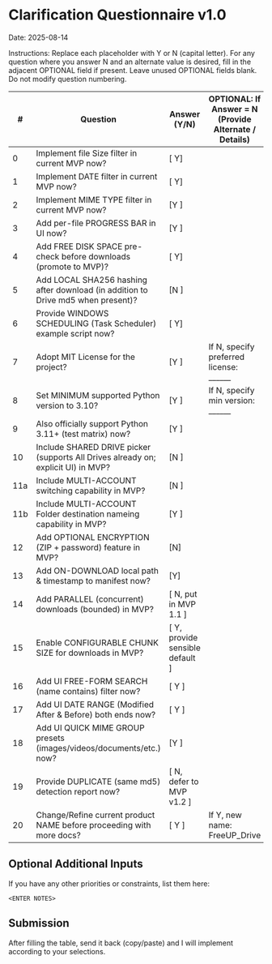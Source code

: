 # Clarification Questionnaire v1.0
Date: 2025-08-14

Instructions: Replace each placeholder with Y or N (capital letter). For any question where you answer N and an alternate value is desired, fill in the adjacent OPTIONAL field if present. Leave unused OPTIONAL fields blank. Do not modify question numbering.

| # | Question | Answer (Y/N) | OPTIONAL: If Answer = N (Provide Alternate / Details) |
|---|----------|--------------|-----------------------------------------------|
| 0 | Implement file Size filter in current MVP now? | [ Y] |  |
| 1 | Implement DATE filter in current MVP now? | [ Y] |  |
| 2 | Implement MIME TYPE filter in current MVP now? | [Y ] |  |
| 3 | Add per-file PROGRESS BAR in UI now? | [Y ] |  |
| 4 | Add FREE DISK SPACE pre-check before downloads (promote to MVP)? | [ Y] |  |
| 5 | Add LOCAL SHA256 hashing after download (in addition to Drive md5 when present)? | [N ] |  |
| 6 | Provide WINDOWS SCHEDULING (Task Scheduler) example script now? | [ Y] |  |
| 7 | Adopt MIT License for the project? | [Y ] | If N, specify preferred license: ______ |
| 8 | Set MINIMUM supported Python version to 3.10? | [Y ] | If N, specify min version: ______ |
| 9 | Also officially support Python 3.11+ (test matrix) now? | [Y ] |  |
| 10 | Include SHARED DRIVE picker (supports All Drives already on; explicit UI) in MVP? | [N ] |  |
| 11a | Include MULTI-ACCOUNT switching capability in MVP? | [N ] |  |
| 11b | Include MULTI-ACCOUNT Folder destination nameing capability in MVP? | [Y ] |  |
| 12 | Add OPTIONAL ENCRYPTION (ZIP + password) feature in MVP? | [N] |  |
| 13 | Add ON-DOWNLOAD local path & timestamp to manifest now? | [Y] |  |
| 14 | Add PARALLEL (concurrent) downloads (bounded) in MVP? | [ N, put in MVP 1.1 ] |  |
| 15 | Enable CONFIGURABLE CHUNK SIZE for downloads in MVP? | [ Y, provide sensible default ] |  |
| 16 | Add UI FREE-FORM SEARCH (name contains) filter now? | [ Y ] |  |
| 17 | Add UI DATE RANGE (Modified After & Before) both ends now? | [ Y ] |  |
| 18 | Add UI QUICK MIME GROUP presets (images/videos/documents/etc.) now? | [Y ] |  |
| 19 | Provide DUPLICATE (same md5) detection report now? | [ N, defer to MVP v1.2 ] |  |
| 20 | Change/Refine current product NAME before proceeding with more docs? | [ Y ] | If Y, new name: FreeUP_Drive |

## Optional Additional Inputs
If you have any other priorities or constraints, list them here:

```
<ENTER NOTES>
```

## Submission
After filling the table, send it back (copy/paste) and I will implement according to your selections.
